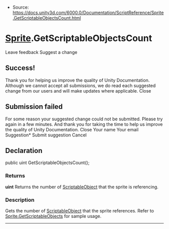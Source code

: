 * Source: https://docs.unity3d.com/6000.0/Documentation/ScriptReference/Sprite.GetScriptableObjectsCount.html

#  [Sprite](https://docs.unity3d.com/6000.0/Documentation/ScriptReference/Sprite.html).GetScriptableObjectsCount
Leave feedback
Suggest a change
## Success!
Thank you for helping us improve the quality of Unity Documentation. Although we cannot accept all submissions, we do read each suggested change from our users and will make updates where applicable.
Close
## Submission failed
For some reason your suggested change could not be submitted. Please <a>try again</a> in a few minutes. And thank you for taking the time to help us improve the quality of Unity Documentation.
Close
Your name Your email Suggestion* Submit suggestion
Cancel
## Declaration
public uint GetScriptableObjectsCount(); 
### Returns
**uint** Returns the number of [ScriptableObject](https://docs.unity3d.com/6000.0/Documentation/ScriptReference/ScriptableObject.html) that the sprite is referencing. 
### Description
Gets the number of [ScriptableObject](https://docs.unity3d.com/6000.0/Documentation/ScriptReference/ScriptableObject.html) that the sprite references. 
Refer to [Sprite.GetScriptableObjects](https://docs.unity3d.com/6000.0/Documentation/ScriptReference/Sprite.GetScriptableObjects.html) for sample usage.
* * *
